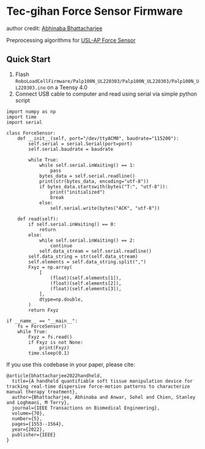 # Tec-gihan Force Sensor Firmware
author credit: [Abhinaba Bhattacharjee](https://www.linkedin.com/in/abhi-bjee)

Preprocessing algorithms for [USL-AP Force Sensor](https://tecgihan.co.jp/en/products/forcesensor-amplifier-interface/forcesensor-3-axis/usl-ap_series/)

## Quick Start
1. Flash `RoboLoadCellFirmware/Palp100N_UL220303/Palp100N_UL220303/Palp100N_UL220303.ino` on a Teensy 4.0
2. Connect USB cable to computer and read using serial via simple python script

```
import numpy as np
import time
import serial

class ForceSensor:
    def __init__(self, port="/dev/ttyACM0", baudrate="115200"):
        self.serial = serial.Serial(port=port)
        self.serial.baudrate = baudrate

        while True:
            while self.serial.inWaiting() == 1:
                pass
            bytes_data = self.serial.readline()
            print(str(bytes_data, encoding="utf-8"))
            if bytes_data.startswith(bytes("T:", "utf-8")):
                print("initialized")
                break
            else:
                self.serial.write(bytes("ACK", "utf-8"))

    def read(self):
        if self.serial.inWaiting() == 0:
            return
        else:
            while self.serial.inWaiting() == 2:
                continue
            self.data_stream = self.serial.readline()
        self.data_string = str(self.data_stream)
        self.elements = self.data_string.split(",")
        Fxyz = np.array(
            [
                (float)(self.elements[1]),
                (float)(self.elements[2]),
                (float)(self.elements[3]),
            ],
            dtype=np.double,
        )
        return Fxyz

if __name__ == "__main__":
    fs = ForceSensor()
    while True:
        Fxyz = fs.read()
        if Fxyz is not None:
            print(Fxyz)
        time.sleep(0.1)
```

If you use this codebase in your paper, please cite:
```
@article{bhattacharjee2022handheld,
  title={A handheld quantifiable soft tissue manipulation device for tracking real-time dispersive force-motion patterns to characterize manual therapy treatment},
  author={Bhattacharjee, Abhinaba and Anwar, Sohel and Chien, Stanley and Loghmani, M Terry},
  journal={IEEE Transactions on Biomedical Engineering},
  volume={70},
  number={5},
  pages={1553--1564},
  year={2022},
  publisher={IEEE}
}
```

